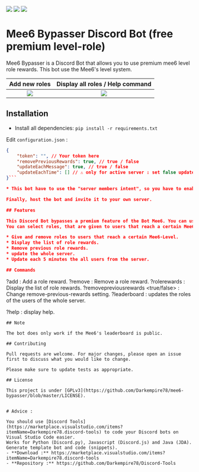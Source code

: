 ![](https://img.shields.io/codefactor/grade/github/Darkempire78/Mee6-Bypasser?style=for-the-badge) 
![](https://img.shields.io/github/repo-size/Darkempire78/Mee6-Bypasser?style=for-the-badge)
![](https://img.shields.io/badge/SOURCERY-ENABLED-green?style=for-the-badge)

# Mee6 Bypasser Discord Bot (free premium level-role)

Mee6 Bypasser is a Discord Bot that allows you to use premium mee6 level role rewards. This bot use the Mee6's level system.

Add new roles            |  Display all roles / Help command
:-------------------------:|:-------------------------:
![](https://github.com/Darkempire78/mee6-bypasser/blob/master/Capture1.PNG)  |  ![](https://github.com/Darkempire78/mee6-bypasser/blob/master/Capture2.PNG)


## Installation

* Install all dependencies: `pip install -r requirements.txt`

Edit `configuration.json` :
```Json
{
    "token": "", // Your token here
    "removePreviousRewards": true, // true / false
    "updateEachMessage": true, // true / false
    "updateEachTime": [] // ⚠️ only for active server : set false updateEachMessage and add your guild id in updateEachTime => update each 5 minutes users from the server
}```

* This bot have to use the "server members intent", so you have to enable it in the Discord's developers portal.

Finally, host the bot and invite it to your own server.

## Features

This Discord Bot bypasses a premium feature of the Bot Mee6. You can use it for free.
You can select roles, that are given to users that reach a certain Mee6-Level.

* Give and remove roles to users that reach a certain Mee6-Level.
* Display the list of role rewards.
* Remove previous role rewards.
* update the whole server.
* Update each 5 minutes the all users from the server.

## Commands

```
?add <Level number> <Role ID> : Add a role reward.
?remove <Level number> : Remove a role reward.
?rolerewards : Display the list of role rewards.
?removepreviousrewards <true/false> : Change remove-previous-rewards setting.
?leaderboard : updates the roles of the users of the whole server.

?help : display help.
```
## Note 

The bot does only work if the Mee6's leaderboard is public.

## Contributing

Pull requests are welcome. For major changes, please open an issue first to discuss what you would like to change.

Please make sure to update tests as appropriate.

## License

This project is under [GPLv3](https://github.com/Darkempire78/mee6-bypasser/blob/master/LICENSE).


# Advice :

You should use [Discord Tools](https://marketplace.visualstudio.com/items?itemName=Darkempire78.discord-tools) to code your Discord bots on Visual Studio Code easier.
Works for Python (Discord.py), Javascript (Discord.js) and Java (JDA). Generate template bot and code (snippets).
- **Download :** https://marketplace.visualstudio.com/items?itemName=Darkempire78.discord-tools
- **Repository :** https://github.com/Darkempire78/Discord-Tools
